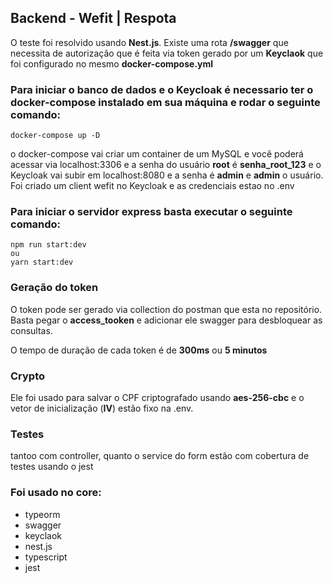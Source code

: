 ## Backend - Wefit | Respota

O teste foi resolvido usando **Nest.js**. Existe uma rota **/swagger** que necessita de autorização que é feita via token gerado por um **Keyclaok** que foi configurado no mesmo **docker-compose.yml**

### Para iniciar o banco de dados  e o Keycloak é necessario ter o docker-compose instalado em sua máquina e rodar o seguinte comando:

    docker-compose up -D

o docker-compose vai criar um container de um MySQL e você poderá acessar via localhost:3306 e a senha do usuário **root** é **senha_root_123** e o Keycloak vai subir em localhost:8080 e a senha é **admin** e **admin** o usuário. Foi criado um client wefit no Keycloak e as credenciais estao no .env

### Para iniciar o servidor express basta executar o seguinte comando:

    npm run start:dev
    ou
    yarn start:dev


### Geração do token
O token pode ser gerado via collection do postman que esta no repositório. Basta pegar o **access_tooken** e adicionar ele swagger para desbloquear as consultas.

O tempo de duração de cada token é de **300ms** ou **5 minutos**

### Crypto
Ele foi usado para salvar o CPF criptografado usando **aes-256-cbc** e o vetor de inicialização (**IV**) estão fixo na .env.

### Testes
tantoo com controller, quanto o service do form estão com cobertura de testes usando o jest

### Foi usado no core:
- typeorm
- swagger
- keyclaok
- nest.js
- typescript
- jest
